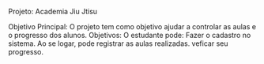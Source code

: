 Projeto: Academia Jiu Jtisu

Objetivo Principal:
O projeto tem como objetivo ajudar a controlar as aulas e o progresso dos alunos.
Objetivos:
O estudante pode:
Fazer o cadastro no sistema.
Ao se logar, pode registrar as aulas realizadas.
veficar seu progresso. 